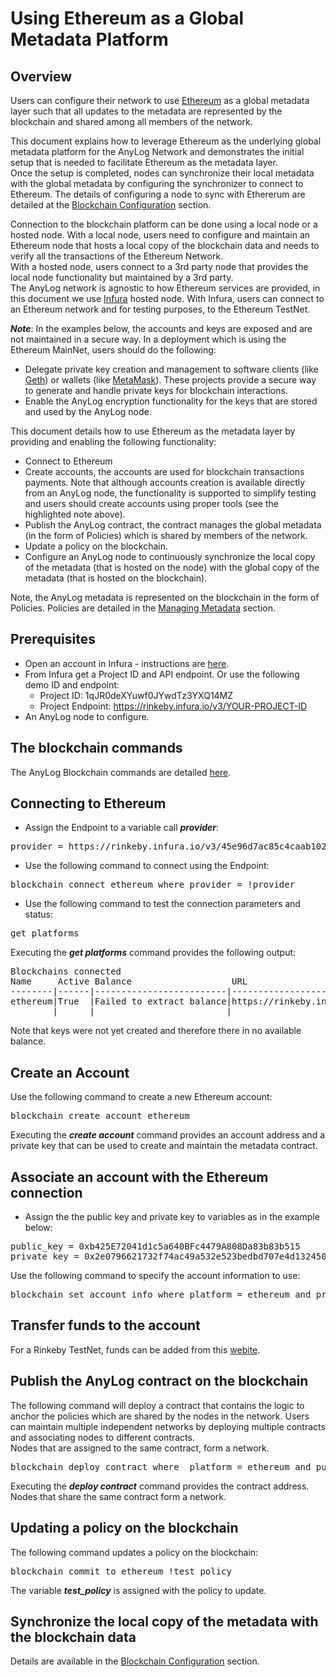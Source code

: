 # Using Ethereum as a Global Metadata Platform

## Overview

Users can configure their network to use [Ethereum](https://en.wikipedia.org/wiki/Ethereum) as a global metadata layer such 
that all updates to the metadata are represented by the blockchain and shared among all members of the network.

This document explains how to leverage Ethereum as the underlying global metadata platform for the AnyLog Network and demonstrates the 
initial setup that is needed to facilitate Ethereum as the metadata layer.   
Once the setup is completed, nodes can synchronize their local metadata with the global metadata by configuring the synchronizer 
to connect to Ethereum. The details of configuring a node to sync with Ethererum are detailed at the
[Blockchain Configuration](https://github.com/AnyLog-co/documentation/blob/master/blockchain%20configuration.md) section.


Connection to the blockchain platform can be done using a local node or a hosted node.
With a local node, users need to configure and maintain an Ethereum node that hosts a local copy of the blockchain 
data and needs to verify all the transactions of the Ethereum Network.  
With a hosted node, users connect to a 3rd party node that provides the local node functionality but maintained by a 3rd party.  
The AnyLog network is agnostic to how Ethereum services are provided, in this document we use [Infura](https://infura.io/) hosted node.
With Infura, users can connect to an Ethereum network and for testing purposes, to the Ethereum TestNet.

***Note***: In the examples below, the accounts and keys are exposed and are not maintained in a secure way. In a deployment which 
is using the Ethereum MainNet, users should do the following:
* Delegate private key creation and management to software clients (like [Geth](https://geth.ethereum.org/)) 
  or wallets (like [MetaMask](https://metamask.io/)). These projects provide a secure way to generate and handle private keys for blockchain interactions.
* Enable the AnyLog encryption functionality for the keys that are stored and used by the AnyLog node.
 
This document details how to use Ethereum as the metadata layer by providing and enabling the following functionality:
* Connect to Ethereum
* Create accounts, the accounts are used for blockchain transactions payments. Note that although accounts creation is available 
  directly from an AnyLog node, the functionality is supported to simplify testing and users should create accounts using proper tools (see the highlighted note above). 
* Publish the AnyLog contract, the contract manages the global metadata (in the form of Policies) which is shared by members of the network.
* Update a policy on the blockchain.
* Configure an AnyLog node to continuously synchronize the local copy of the metadata (that is hosted on the node) with the global copy of the metadata (that is hosted on the blockchain).

Note, the AnyLog metadata is represented on the blockchain in the form of Policies. Policies are detailed in the [Managing Metadata](https://github.com/AnyLog-co/documentation/blob/master/metadata%20management.md#managing-metadata) section.  

## Prerequisites

* Open an account in Infura - instructions are [here](https://blog.infura.io/getting-started-with-infura-28e41844cc89/).
* From Infura get a Project ID and API endpoint.
  Or use the following demo ID and endpoint:
  * Project ID: 1qJR0deXYuwf0JYwdTz3YXQ14MZ
  * Project Endpoint: https://rinkeby.infura.io/v3/YOUR-PROJECT-ID
* An AnyLog node to configure.

## The blockchain commands
The AnyLog Blockchain commands are detailed [here](https://github.com/AnyLog-co/documentation/blob/master/blockchain%20commands.md#the-blockchain-commands).

## Connecting to Ethereum

* Assign the Endpoint to a variable call ***provider***:
<pre>
provider = https://rinkeby.infura.io/v3/45e96d7ac85c4caab102b84e13e795a1
</pre>

* Use the following command to connect using the Endpoint:
<pre>
blockchain connect ethereum where provider = !provider
</pre>

* Use the following command to test the connection parameters and status:
<pre>
get platforms
</pre>

Executing the ***get platforms*** command provides the following output:
<pre>
Blockchains connected
Name     Active Balance                   URL                                                           Public Key/Contract
--------|------|-------------------------|-------------------------------------------------------------|-------------------|
ethereum|True  |Failed to extract balance|https://rinkeby.infura.io/v3/45e96d7ac85c4caab102b84e13e795a1|                   |
        |      |                         |                                                             |                   |
</pre>
Note that keys were not yet created and therefore there in no available balance.  

## Create an Account 

Use the following command to create a  new Ethereum account:
<pre>
blockchain create account ethereum
</pre>

Executing the ***create account*** command provides an account address and a private key that can be used to create and maintain the metadata contract.

## Associate an account with the Ethereum connection

* Assign the the public key and private key to variables as in the example below:
<pre>
public_key = 0xb425E72041d1c5a640BFc4479A808Da83b83b515
private_key = 0x2e0796621732f74ac49a532e523bedbd707e4d1324506ff63528b553dc101ab0
</pre>

Use the following command to specify the account information to use:

<pre>
blockchain set account info where platform = ethereum and private_key = !private_key and public_key = !public_key
</pre>

## Transfer funds to the account
For a Rinkeby TestNet, funds can be added from this [webite](https://www.rinkeby.io/#faucet). 

## Publish the AnyLog contract on the blockchain

The following command will deploy a contract that contains the logic to anchor the policies which are shared by the nodes in the network.
Users can maintain multiple independent networks by deploying multiple contracts and associating nodes to different contracts.  
Nodes that are assigned to the same contract, form a network.

<pre>
blockchain deploy contract where  platform = ethereum and public_key = !public_key
</pre>

Executing the ***deploy contract*** command provides the contract address.    
Nodes that share the same contract form a network.

## Updating a policy on the blockchain

The following command updates a policy on the blockchain:

<pre>
blockchain commit to ethereum !test_policy
</pre>

The variable ***test_policy*** is assigned with the policy to update.

## Synchronize the local copy of the metadata with the blockchain data

Details are available in the [Blockchain Configuration](https://github.com/AnyLog-co/documentation/blob/master/blockchain.md#blockchain-configuration) section.